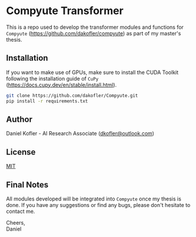 # Compyute Transformer

This is a repo used to develop the transformer modules and functions for `Compyute` (https://github.com/dakofler/compyute) as part of my master's thesis.

## Installation

If you want to make use of GPUs, make sure to install the CUDA Toolkit following the installation guide of `CuPy` (https://docs.cupy.dev/en/stable/install.html).

```bash
git clone https://github.com/dakofler/Compyute.git
pip install -r requirements.txt
```

## Author
Daniel Kofler - AI Research Associate ([dkofler@outlook.com](mailto:dkofler@outlook.com))

## License
[MIT](https://choosealicense.com/licenses/mit/)

## Final Notes
All modules developed will be integrated into `Compyute` once my thesis is done. If you have any suggestions or find any bugs, please don't hesitate to contact me.

Cheers,<br>
Daniel